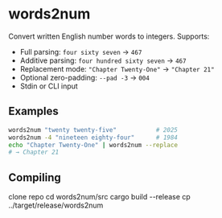 # words2num

Convert written English number words to integers. Supports:

- Full parsing: `four sixty seven` → `467`
- Additive parsing: `four hundred sixty seven` → `467`
- Replacement mode: `"Chapter Twenty-One"` → `"Chapter 21"`
- Optional zero-padding: `--pad -3` → `004`
- Stdin or CLI input

## Examples

```bash
words2num "twenty twenty-five"           # 2025
words2num -4 "nineteen eighty-four"      # 1984
echo "Chapter Twenty-One" | words2num --replace
# → Chapter 21
```

## Compiling

clone repo
cd words2num/src
cargo build --release
cp ../target/release/words2num <destination>


